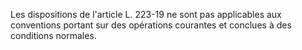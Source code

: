   
Les dispositions de l'article L. 223-19 ne sont pas applicables aux conventions portant sur des opérations courantes et conclues à des conditions normales.  

  
